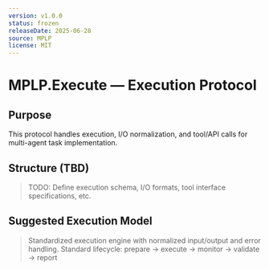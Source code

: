 ```yaml
---
version: v1.0.0
status: frozen
releaseDate: 2025-06-28
source: MPLP
license: MIT
---
```


# MPLP.Execute — Execution Protocol

## Purpose
This protocol handles execution, I/O normalization, and tool/API calls for multi-agent task implementation.

## Structure (TBD)
> TODO: Define execution schema, I/O formats, tool interface specifications, etc.

## Suggested Execution Model
> Standardized execution engine with normalized input/output and error handling.
> Standard lifecycle: prepare → execute → monitor → validate → report